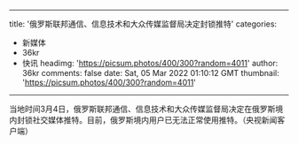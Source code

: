 
---
title: '俄罗斯联邦通信、信息技术和大众传媒监督局决定封锁推特'
categories: 
 - 新媒体
 - 36kr
 - 快讯
headimg: 'https://picsum.photos/400/300?random=4011'
author: 36kr
comments: false
date: Sat, 05 Mar 2022 01:10:12 GMT
thumbnail: 'https://picsum.photos/400/300?random=4011'
---

<div>   
当地时间3月4日，俄罗斯联邦通信、信息技术和大众传媒监督局决定在俄罗斯境内封锁社交媒体推特。目前，俄罗斯境内用户已无法正常使用推特。（央视新闻客户端）  
</div>
            